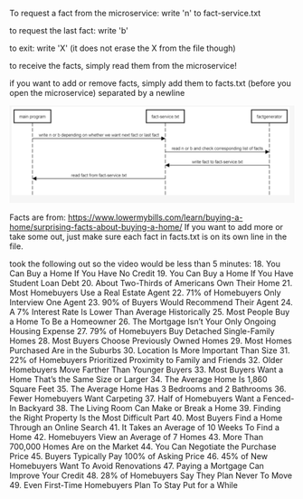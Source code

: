 To request a fact from the microservice: 
write 'n' to fact-service.txt

to request the last fact:
write 'b'

to exit:
write 'X' (it does not erase the X from the file though)

to receive the facts, simply read them from the microservice!

if you want to add or remove facts, simply add them to facts.txt (before you open the microservice) separated by a newline

![alt text](image-2.png)

Facts are from:
https://www.lowermybills.com/learn/buying-a-home/surprising-facts-about-buying-a-home/
If you want to add more or take some out, just make sure each fact in facts.txt is on its own line in the file.


took the following out so the video would be less than 5 minutes:
18. You Can Buy a Home If You Have No Credit
19. You Can Buy a Home If You Have Student Loan Debt
20. About Two-Thirds of Americans Own Their Home
21. Most Homebuyers Use a Real Estate Agent
22. 71% of Homebuyers Only Interview One Agent
23. 90% of Buyers Would Recommend Their Agent
24. A 7% Interest Rate Is Lower Than Average Historically
25. Most People Buy a Home To Be a Homeowner
26. The Mortgage Isn’t Your Only Ongoing Housing Expense
27. 79% of Homebuyers Buy Detached Single-Family Homes
28. Most Buyers Choose Previously Owned Homes
29. Most Homes Purchased Are in the Suburbs
30. Location Is More Important Than Size
31. 22% of Homebuyers Prioritized Proximity to Family and Friends
32. Older Homebuyers Move Farther Than Younger Buyers
33. Most Buyers Want a Home That’s the Same Size or Larger
34. The Average Home Is 1,860 Square Feet
35. The Average Home Has 3 Bedrooms and 2 Bathrooms
36. Fewer Homebuyers Want Carpeting
37. Half of Homebuyers Want a Fenced-In Backyard
38. The Living Room Can Make or Break a Home
39. Finding the Right Property Is the Most Difficult Part
40. Most Buyers Find a Home Through an Online Search
41. It Takes an Average of 10 Weeks To Find a Home
42. Homebuyers View an Average of 7 Homes
43. More Than 700,000 Homes Are on the Market
44. You Can Negotiate the Purchase Price
45. Buyers Typically Pay 100% of Asking Price
46. 45% of New Homebuyers Want To Avoid Renovations
47. Paying a Mortgage Can Improve Your Credit
48. 28% of Homebuyers Say They Plan Never To Move
49. Even First-Time Homebuyers Plan To Stay Put for a While
